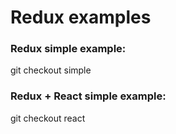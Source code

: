 # Redux examples

### Redux simple example:

git checkout simple

### Redux + React simple example:

git checkout react

